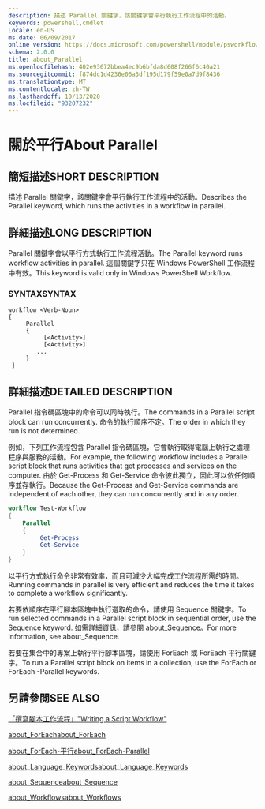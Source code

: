 ```yaml
---
description: 描述 Parallel 關鍵字，該關鍵字會平行執行工作流程中的活動。
keywords: powershell,cmdlet
Locale: en-US
ms.date: 06/09/2017
online version: https://docs.microsoft.com/powershell/module/psworkflow/about/about_parallel?view=powershell-5.1&WT.mc_id=ps-gethelp
schema: 2.0.0
title: about_Parallel
ms.openlocfilehash: 402e93672bbea4ec9b6bfda8d608f266f6c40a21
ms.sourcegitcommit: f874dc1d4236e06a3df195d179f59e0a7d9f8436
ms.translationtype: MT
ms.contentlocale: zh-TW
ms.lasthandoff: 10/13/2020
ms.locfileid: "93207232"
---
```

# <a name="about-parallel"></a><span data-ttu-id="90719-104">關於平行</span><span class="sxs-lookup"><span data-stu-id="90719-104">About Parallel</span></span>

## <a name="short-description"></a><span data-ttu-id="90719-105">簡短描述</span><span class="sxs-lookup"><span data-stu-id="90719-105">SHORT DESCRIPTION</span></span>
<span data-ttu-id="90719-106">描述 Parallel 關鍵字，該關鍵字會平行執行工作流程中的活動。</span><span class="sxs-lookup"><span data-stu-id="90719-106">Describes the Parallel keyword, which runs the activities in a workflow in parallel.</span></span>

## <a name="long-description"></a><span data-ttu-id="90719-107">詳細描述</span><span class="sxs-lookup"><span data-stu-id="90719-107">LONG DESCRIPTION</span></span>

<span data-ttu-id="90719-108">Parallel 關鍵字會以平行方式執行工作流程活動。</span><span class="sxs-lookup"><span data-stu-id="90719-108">The Parallel keyword runs workflow activities in parallel.</span></span> <span data-ttu-id="90719-109">這個關鍵字只在 Windows PowerShell 工作流程中有效。</span><span class="sxs-lookup"><span data-stu-id="90719-109">This keyword is valid only in  Windows PowerShell  Workflow.</span></span>

### <a name="syntax"></a><span data-ttu-id="90719-110">SYNTAX</span><span class="sxs-lookup"><span data-stu-id="90719-110">SYNTAX</span></span>

```
workflow <Verb-Noun>
{
     Parallel
     {
          [<Activity>]
          [<Activity>]
        ...
     }
 }
```

## <a name="detailed-description"></a><span data-ttu-id="90719-111">詳細描述</span><span class="sxs-lookup"><span data-stu-id="90719-111">DETAILED DESCRIPTION</span></span>

<span data-ttu-id="90719-112">Parallel 指令碼區塊中的命令可以同時執行。</span><span class="sxs-lookup"><span data-stu-id="90719-112">The commands in a Parallel script block can run concurrently.</span></span> <span data-ttu-id="90719-113">命令的執行順序不定。</span><span class="sxs-lookup"><span data-stu-id="90719-113">The order in which they run is not determined.</span></span>

<span data-ttu-id="90719-114">例如，下列工作流程包含 Parallel 指令碼區塊，它會執行取得電腦上執行之處理程序與服務的活動。</span><span class="sxs-lookup"><span data-stu-id="90719-114">For example, the following workflow includes a Parallel script block that runs activities that get processes and services on the computer.</span></span> <span data-ttu-id="90719-115">由於 Get-Process 和 Get-Service 命令彼此獨立，因此可以依任何順序並存執行。</span><span class="sxs-lookup"><span data-stu-id="90719-115">Because the Get-Process and Get-Service commands are independent of each other, they can run concurrently and in any order.</span></span>

```powershell
workflow Test-Workflow
{
    Parallel
    {
         Get-Process
         Get-Service
    }
}
```

<span data-ttu-id="90719-116">以平行方式執行命令非常有效率，而且可減少大幅完成工作流程所需的時間。</span><span class="sxs-lookup"><span data-stu-id="90719-116">Running commands in parallel is very efficient and reduces the time it takes to complete a workflow significantly.</span></span>

<span data-ttu-id="90719-117">若要依順序在平行腳本區塊中執行選取的命令，請使用 Sequence 關鍵字。</span><span class="sxs-lookup"><span data-stu-id="90719-117">To run selected commands in a Parallel script block in sequential order, use the Sequence keyword.</span></span> <span data-ttu-id="90719-118">如需詳細資訊，請參閱 about_Sequence。</span><span class="sxs-lookup"><span data-stu-id="90719-118">For more information, see about_Sequence.</span></span>

<span data-ttu-id="90719-119">若要在集合中的專案上執行平行腳本區塊，請使用 ForEach 或 ForEach 平行關鍵字。</span><span class="sxs-lookup"><span data-stu-id="90719-119">To run a Parallel script block on items in a collection, use the ForEach or ForEach -Parallel keywords.</span></span>

## <a name="see-also"></a><span data-ttu-id="90719-120">另請參閱</span><span class="sxs-lookup"><span data-stu-id="90719-120">SEE ALSO</span></span>

<span data-ttu-id="90719-121">[「撰寫腳本工作流程」](/previous-versions/windows/it-pro/windows-server-2012-R2-and-2012/jj574157(v=ws.11))</span><span class="sxs-lookup"><span data-stu-id="90719-121">["Writing a Script Workflow"](/previous-versions/windows/it-pro/windows-server-2012-R2-and-2012/jj574157(v=ws.11))</span></span>

[<span data-ttu-id="90719-122">about_ForEach</span><span class="sxs-lookup"><span data-stu-id="90719-122">about_ForEach</span></span>](../../Microsoft.PowerShell.Core/About/about_Foreach.md)

[<span data-ttu-id="90719-123">about_ForEach-平行</span><span class="sxs-lookup"><span data-stu-id="90719-123">about_ForEach-Parallel</span></span>](about_ForEach-Parallel.md)

[<span data-ttu-id="90719-124">about_Language_Keywords</span><span class="sxs-lookup"><span data-stu-id="90719-124">about_Language_Keywords</span></span>](../../Microsoft.PowerShell.Core/About/about_Language_Keywords.md)

[<span data-ttu-id="90719-125">about_Sequence</span><span class="sxs-lookup"><span data-stu-id="90719-125">about_Sequence</span></span>](about_Sequence.md)

[<span data-ttu-id="90719-126">about_Workflows</span><span class="sxs-lookup"><span data-stu-id="90719-126">about_Workflows</span></span>](about_workflows.md)
